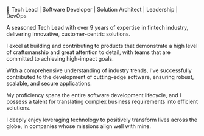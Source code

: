 🚀 Tech Lead | Software Developer | Solution Architect | Leadership | DevOps  

A seasoned Tech Lead with over 9 years of expertise in fintech industry, delivering innovative, customer-centric solutions. 

I excel at building and contributing to products that demonstrate a high level of craftsmanship and great attention to detail, with teams that are committed to achieving high-impact goals.

With a comprehensive understanding of industry trends, I've successfully contributed to the development of cutting-edge software, ensuring robust, scalable, and secure applications.

My proficiency spans the entire software development lifecycle, and I possess a talent for translating complex business requirements into efficient solutions.

I deeply enjoy leveraging technology to positively transform lives across the globe, in companies whose missions align well with mine. 
